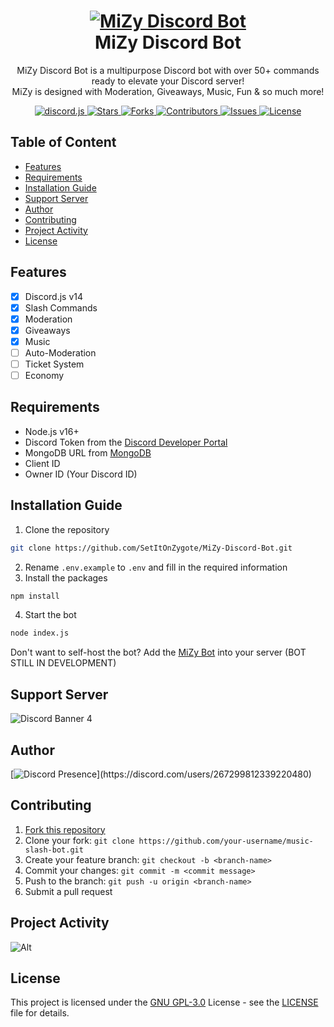 <h1 align="center">
    <a href="#"><img src="https://media.discordapp.net/attachments/782648229648400424/1133440971540021278/MiZy.gif" alt="MiZy Discord Bot"></a>
    <br>MiZy Discord Bot
</h1>

<p align="center">
    MiZy Discord Bot is a multipurpose Discord bot with over 50+ commands ready to elevate your Discord server!
    <br>
    MiZy is designed with Moderation, Giveaways, Music, Fun & so much more!
</p>

<p align="center">
    <a href="https://github.com/discordjs/discord.js/">
        <img src="https://img.shields.io/badge/Discord.js-v14-blue?style=for-the-badge" alt="discord.js">
    </a>
    <a href="https://github.com/SetItOnZygote/MiZy-Discord-Bot/stargazers">
        <img src="https://img.shields.io/github/stars/SetItOnZygote/MiZy-Discord-Bot.svg?style=for-the-badge" alt="Stars">
    </a>
    <a href="https://github.com/SetItOnZygote/MiZy-Discord-Bot/network/members">
        <img src="https://img.shields.io/github/forks/SetItOnZygote/MiZy-Discord-Bot.svg?style=for-the-badge" alt="Forks">
    </a>
    <a href="https://github.com/SetItOnZygote/MiZy-Discord-Bot/graphs/contributors">
        <img src="https://img.shields.io/github/contributors/SetItOnZygote/MiZy-Discord-Bot.svg?style=for-the-badge" alt="Contributors">
    </a>
    <a href="https://github.com/SetItOnZygote/MiZy-Discord-Bot/issues">
        <img src="https://img.shields.io/github/issues/SetItOnZygote/MiZy-Discord-Bot.svg?style=for-the-badge" alt="Issues">
    </a>
    <a href="https://github.com/SetItOnZygote/MiZy-Discord-Bot/blob/master/LICENSE">
        <img src="https://img.shields.io/github/license/SetItOnZygote/MiZy-Discord-Bot.svg?style=for-the-badge" alt="License">
    </a>
</p>

## Table of Content
* [Features](#features)
* [Requirements](#requirements)
* [Installation Guide](#installation-guide)
* [Support Server](#support-server)
* [Author](#author)
* [Contributing](#contributing)
* [Project Activity](#project-activity)
* [License](#license)


## Features
- [x] Discord.js v14
- [x] Slash Commands
- [x] Moderation
- [x] Giveaways
- [x] Music
- [ ] Auto-Moderation
- [ ] Ticket System
- [ ] Economy

## Requirements
- Node.js v16+
- Discord Token from the [Discord Developer Portal][discord-portal]
- MongoDB URL from [MongoDB](mongodb)
- Client ID
- Owner ID (Your Discord ID)

## Installation Guide

1. Clone the repository
```bash
git clone https://github.com/SetItOnZygote/MiZy-Discord-Bot.git
```
2. Rename `.env.example` to `.env` and fill in the required information
3. Install the packages
```bash
npm install
```
4. Start the bot
```bash
node index.js
```

Don't want to self-host the bot? Add the [MiZy Bot](https://discord.com/oauth2/authorize?client_id=752384586398302279&permissions=1007021182&scope=bot%20applications.commands) into your server (BOT STILL IN DEVELOPMENT)

## Support Server
![Discord Banner 4](https://discordapp.com/api/guilds/782644820257800212/widget.png?style=banner4)

## Author
[![Discord Presence](https://lanyard-profile-readme.vercel.app/api/267299812339220480?theme=dark&idleMessage=Probably%20coding%20a%20project...)](https://discord.com/users/267299812339220480)

## Contributing
1. [Fork this repository](fork)
2. Clone your fork: `git clone https://github.com/your-username/music-slash-bot.git`
3. Create your feature branch: `git checkout -b <branch-name>`
4. Commit your changes: `git commit -m <commit message>`
5. Push to the branch: `git push -u origin <branch-name>`
6. Submit a pull request

## Project Activity
![Alt](https://repobeats.axiom.co/api/embed/eff14131c4c687f536d86fdd174bfb10278ddfff.svg "Repobeats analytics image")

## License
This project is licensed under the [GNU GPL-3.0](https://choosealicense.com/licenses/gpl-3.0/) License - see the [LICENSE](LICENSE) file for details.

[fork]: https://github.com/SeItOnZygote/MiZy-Discord-Bot/fork
[discord-portal]: https://discord.com/developers/applications
[mongodb]: https://www.mongodb.com/
